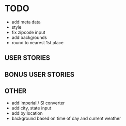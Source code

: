 # TODO

* add meta data
* style
* fix zipcode input
* add backgrounds
* round to nearest 1st place

## USER STORIES

## BONUS USER STORIES

## OTHER
* add imperial / SI converter
* add city, state input
* add by location
* background based on time of day and current weather